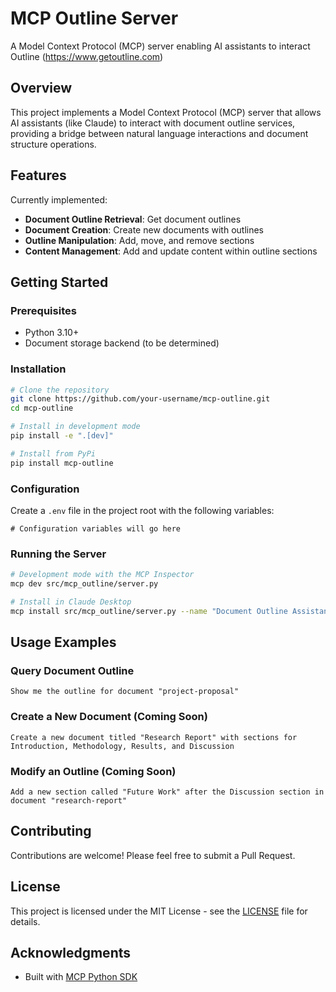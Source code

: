# MCP Outline Server

A Model Context Protocol (MCP) server enabling AI assistants to interact Outline (https://www.getoutline.com)

## Overview

This project implements a Model Context Protocol (MCP) server that allows AI assistants (like Claude) to interact with document outline services, providing a bridge between natural language interactions and document structure operations.

## Features

Currently implemented:
- **Document Outline Retrieval**: Get document outlines
- **Document Creation**: Create new documents with outlines
- **Outline Manipulation**: Add, move, and remove sections
- **Content Management**: Add and update content within outline sections

## Getting Started

### Prerequisites

- Python 3.10+
- Document storage backend (to be determined)

### Installation

```bash
# Clone the repository
git clone https://github.com/your-username/mcp-outline.git
cd mcp-outline

# Install in development mode
pip install -e ".[dev]"

# Install from PyPi
pip install mcp-outline
```

### Configuration

Create a `.env` file in the project root with the following variables:

```
# Configuration variables will go here
```

### Running the Server

```bash
# Development mode with the MCP Inspector
mcp dev src/mcp_outline/server.py

# Install in Claude Desktop
mcp install src/mcp_outline/server.py --name "Document Outline Assistant"
```

## Usage Examples

### Query Document Outline

```
Show me the outline for document "project-proposal"
```

### Create a New Document (Coming Soon)

```
Create a new document titled "Research Report" with sections for Introduction, Methodology, Results, and Discussion
```

### Modify an Outline (Coming Soon)

```
Add a new section called "Future Work" after the Discussion section in document "research-report"
```

## Contributing

Contributions are welcome! Please feel free to submit a Pull Request.

## License

This project is licensed under the MIT License - see the [LICENSE](LICENSE) file for details.

## Acknowledgments

- Built with [MCP Python SDK](https://github.com/modelcontextprotocol/python-sdk)
